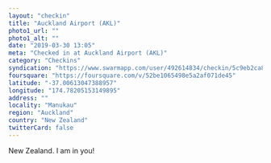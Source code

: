 ```yaml
---
layout: "checkin"
title: "Auckland Airport (AKL)"
photo1_url: ""
photo1_alt: ""
date: "2019-03-30 13:05"
meta: "Checked in at Auckland Airport (AKL)"
category: "Checkins"
syndication: "https://www.swarmapp.com/user/492614834/checkin/5c9eb2ca89b06a0039d4762f"
foursquare: "https://foursquare.com/v/52be1065498e5a2af071de45"
latitude: "-37.00613047388957"
longitude: "174.78205153149895"
address: ""
locality: "Manukau"
region: "Auckland"
country: "New Zealand"
twitterCard: false
---
```

New Zealand. I am in you!
